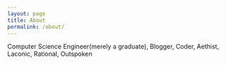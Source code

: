 ```yaml
---
layout: page
title: About
permalink: /about/
---
```



Computer Science Engineer(merely a graduate),  Blogger,  Coder,  Aethist, Laconic,  Rational, Outspoken



